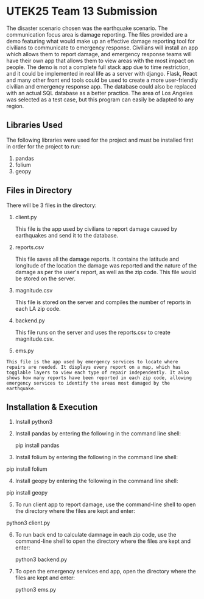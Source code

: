 # UTEK25 Team 13 Submission
The disaster scenario chosen was the earthquake scenario. The communication focus area is damage reporting. The files provided are a demo featuring what would make up an effective damage reporting tool for civilians to communicate to emergency response. Civilians will install an app which allows them to report damage, and emergency response teams will have their own app that allows them to view areas with the most impact on people. The demo is not a complete full stack app due to time restriction, and it could be implemented in real life as a server with django. Flask, React and many other front end tools could be used to create a more user-friendly civilian and emergency response app. The database could also be replaced with an actual SQL database as a better practice. The area of Los Angeles was selected as a test case, but this program can easily be adapted to any region.

## Libraries Used

The following libraries were used for the project and must be installed first in order for the project to run:

   1.  pandas
   2.  folium
   3.  geopy

## Files in Directory

There will be 3 files in the directory:


   1.  client.py
  
       This file is the app used by civilians to report damage caused by earthquakes and send it to the database.


   2.  reports.csv
  
       This file saves all the damage reports. It contains the latitude and longitude of the location the damage was reported and the nature of the damage as per the user's report, as well as the zip code. This file would be stored on the server.


   2.  magnitude.csv
  
       This file is stored on the server and compiles the number of reports in each LA zip code.


   3.  backend.py


       This file runs on the server and uses the reports.csv to create magnitude.csv.


   4.  ems.py
	
	This file is the app used by emergency services to locate where repairs are needed. It displays every report on a map, which has togglable layers to view each type of repair independently. It also shows how many reports have been reported in each zip code, allowing emergency services to identify the areas most damaged by the earthquake.

## Installation & Execution

1. Install python3

2. Install pandas by entering the following in the command line shell:
  
   pip install pandas

3.  Install folium by entering the following in the command line shell:
  
   pip install folium

4.  Install geopy by entering the following in the command line shell:
  
   pip install geopy

5.  To run client app to report damage, use the command-line shell to open the directory where the files are kept and enter:

   python3 client.py

6. To run back end to calculate damnage in each zip code, use the command-line shell to open the directory where the files are kept and enter:

   python3 backend.py

7. To open the emergency services end app, open the directory where the files are kept and enter:

   python3 ems.py


